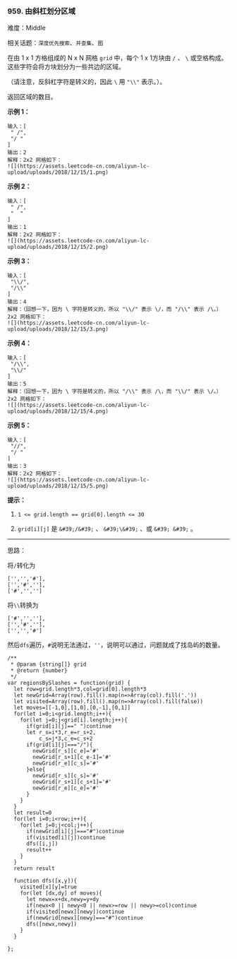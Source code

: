 ### 959. 由斜杠划分区域

难度：Middle

相关话题：`深度优先搜索`、`并查集`、`图`

在由 1 x 1 方格组成的 N x N 网格 `grid`  中，每个 1 x 1方块由  `/` 、 `\`  或空格构成。这些字符会将方块划分为一些共边的区域。



（请注意，反斜杠字符是转义的，因此  `\`  用  `"\\"` 表示。）。



返回区域的数目。












**示例 1：** 



```
输入：[
 " /",
 "/ "
]
输出：2
解释：2x2 网格如下：
![](https://assets.leetcode-cn.com/aliyun-lc-upload/uploads/2018/12/15/1.png)
```


**示例 2：** 



```
输入：[
 " /",
 "  "
]
输出：1
解释：2x2 网格如下：
![](https://assets.leetcode-cn.com/aliyun-lc-upload/uploads/2018/12/15/2.png)
```


**示例 3：** 



```
输入：[
 "\\/",
 "/\\"
]
输出：4
解释：（回想一下，因为 \ 字符是转义的，所以 "\\/" 表示 \/，而 "/\\" 表示 /\。）
2x2 网格如下：
![](https://assets.leetcode-cn.com/aliyun-lc-upload/uploads/2018/12/15/3.png)
```


**示例 4：** 



```
输入：[
 "/\\",
 "\\/"
]
输出：5
解释：（回想一下，因为 \ 字符是转义的，所以 "/\\" 表示 /\，而 "\\/" 表示 \/。）
2x2 网格如下：
![](https://assets.leetcode-cn.com/aliyun-lc-upload/uploads/2018/12/15/4.png)
```


**示例 5：** 



```
输入：[
 "//",
 "/ "
]
输出：3
解释：2x2 网格如下：
![](https://assets.leetcode-cn.com/aliyun-lc-upload/uploads/2018/12/15/5.png)
```






**提示：** 




1.  `1 <= grid.length == grid[0].length <= 30` 

2.  `grid[i][j]`  是 `&#39;/&#39;` 、 `&#39;\&#39;` 、或 `&#39; &#39;` 。






-----

思路：

将`/`转化为
```
['','','#'],
['','#',''],
['#','','']
```

将`\\`转换为
```
['#','',''],
['','#',''],
['','','#']
```

然后`dfs`遍历，`#`说明无法通过，`''`，说明可以通过，问题就成了找岛屿的数量。

```
/**
 * @param {string[]} grid
 * @return {number}
 */
var regionsBySlashes = function(grid) {
  let row=grid.length*3,col=grid[0].length*3
  let newGrid=Array(row).fill().map(n=>Array(col).fill('.'))
  let visited=Array(row).fill().map(n=>Array(col).fill(false))
  let moves=[[-1,0],[1,0],[0,-1],[0,1]]
  for(let i=0;i<grid.length;i++){
    for(let j=0;j<grid[i].length;j++){
      if(grid[i][j]==" ")continue
      let r_s=i*3,r_e=r_s+2,
          c_s=j*3,c_e=c_s+2
      if(grid[i][j]==="/"){
        newGrid[r_s][c_e]='#'
        newGrid[r_s+1][c_e-1]='#'
        newGrid[r_e][c_s]='#'
      }else{
        newGrid[r_s][c_s]='#'
        newGrid[r_s+1][c_s+1]='#'
        newGrid[r_e][c_e]='#'        
      }
    }
  }
  let result=0
  for(let i=0;i<row;i++){
    for(let j=0;j<col;j++){
      if(newGrid[i][j]==="#")continue
      if(visited[i][j])continue
      dfs([i,j])
      result++
    }
  }
  return result
  
  function dfs([x,y]){
    visited[x][y]=true
    for(let [dx,dy] of moves){
      let newx=x+dx,newy=y+dy
      if(newx<0 || newy<0 || newx>=row || newy>=col)continue
      if(visited[newx][newy])continue
      if(newGrid[newx][newy]==="#")continue
      dfs([newx,newy])
    }
  }

};
```

